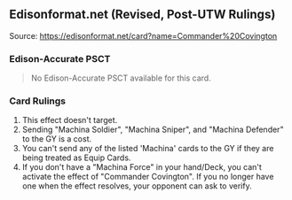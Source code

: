 
## Edisonformat.net (Revised, Post-UTW Rulings)

Source: https://edisonformat.net/card?name=Commander%20Covington

### Edison-Accurate PSCT

> No Edison-Accurate PSCT available for this card.

### Card Rulings

1. This effect doesn't target.
2. Sending "Machina Soldier", "Machina Sniper", and "Machina Defender" to the GY is a cost.
3. You can't send any of the listed 'Machina' cards to the GY if they are being treated as Equip Cards.
4. If you don't have a "Machina Force" in your hand/Deck, you can't activate the effect of "Commander Covington". If you no longer have one when the effect resolves, your opponent can ask to verify.
            